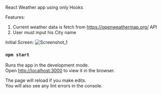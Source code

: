 React Weather app using only Hooks

Features:
1. Current weather data is fetch from https://openweathermap.org/ API
2. User must input his City name

Initial Screen:
![Screenshot_1](https://user-images.githubusercontent.com/20669870/100833999-46f27b80-3495-11eb-8917-001ff3a5dac4.jpg)


### `npm start`

Runs the app in the development mode.\
Open [http://localhost:3000](http://localhost:3000) to view it in the browser.

The page will reload if you make edits.\
You will also see any lint errors in the console.



